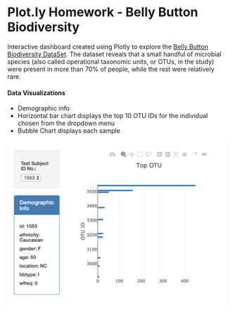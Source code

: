 # Plot.ly Homework - Belly Button Biodiversity #
Interactive dashboard created using Plotly to explore the [Belly Button Biodiversity DataSet](http://www.http://robdunnlab.com/projects/belly-button-biodiversity/ "Belly Button Biodiversity DataSet"). The dataset reveals that a small handful of microbial species (also called operational taxonomic units, or OTUs, in the study) were present in more than 70% of people, while the rest were relatively rare.

#### Data Visualizations ####
* Demographic info
* Horizontal bar chart displays the top 10 OTU IDs for the individual chosen from the dropdown menu
* Bubble Chart displays each sample

![screenshot](screenshot.png)
